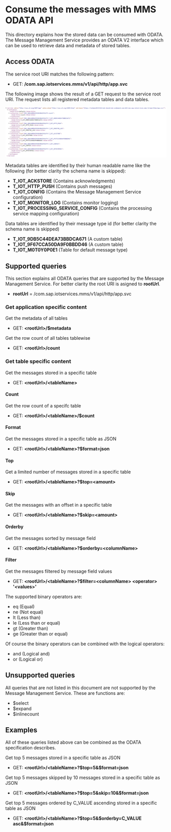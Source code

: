 # Consume the messages with MMS ODATA API
This directory explains how the stored data can be consumed with ODATA. The Message Management Service provides an ODATA V2 interface which can be used to retrieve data and metadata of stored tables.

## Access ODATA

The service root URI matches the following pattern:

*  GET: **/com.sap.iotservices.mms/v1/api/http/app.svc**


The following image shows the result of a GET request to the service root URI. The request lists all registered metadata tables and data tables.

![Data and metadata tables](../../../../images/odata_tables.png "Data and metadata tables")

Metadata tables are identified by their human readable name like the following (for better clarity the schema name is skipped):

*  **T_IOT_ACKSTORE** (Contains acknowledgments)
*  **T_IOT_HTTP_PUSH** (Contains push messages)
*  **T_IOT_CONFIG** (Contains the Message Management Service configuration)
*  **T_IOT_MONITOR_LOG** (Contains monitor logging)
*  **T_IOT_PROCESSING_SERVICE_CONFIG** (Contains the processing service mapping configuration)

Data tables are identified by their message type id (for better clarity the schema name is skipped)

*  **T_IOT_9DB5C44DEA73BBDCA671** (A custom table)
*  **T_IOT_9F67CCA50DA9F0BBDD46** (A custom table)
*  **T_IOT_M0T0Y0P0E1** (Table for default message type)

## Supported queries

This section explains all ODATA queries that are supported by the Message Management Service. For better clarity the root URI is asigned to **rootUrl**.

*  **rootUrl** = /com.sap.iotservices.mms/v1/api/http/app.svc


### Get application specific content

Get the metadata of all tables

*  GET: **&lt;rootUrl&gt;/$metadata**

Get the row count of all tables tablewise 

* GET: **&lt;rootUrl&gt;/count**

### Get table specific content

Get the messages stored in a specific table

* GET: **&lt;rootUrl&gt;/&lt;tableName&gt;**

#### Count

Get the row count of a specifc table

* GET: **&lt;rootUrl&gt;/&lt;tableName&gt;/$count**

#### Format

Get the messages stored in a specific table as JSON

* GET: **&lt;rootUrl&gt;/&lt;tableName&gt;?$format=json**

#### Top

Get a limited number of messages stored in a specific table

* GET: **&lt;rootUrl&gt;/&lt;tableName&gt;?$top=&lt;amount&gt;**

#### Skip

Get the messages with an offset in a specific table

* GET: **&lt;rootUrl&gt;/&lt;tableName&gt;?$skip=&lt;amount&gt;**

#### Orderby

Get the messages sorted by message field

* GET: **&lt;rootUrl&gt;/&lt;tableName&gt;?$orderby=&lt;columnName&gt;**

#### Filter

Get the messages filtered by message field values

* GET: **&lt;rootUrl&gt;/&lt;tableName&gt;?$filter=&lt;columnName&gt; &lt;operator&gt; '&lt;values&gt;'**

The supported binary operators are:
* eq (Equal)
* ne (Not equal)
* lt (Less than)
* le (Less than or equal)
* gt (Greater than)
* ge (Greater than or equal)

Of course the binary operators can be combined with the logical operators:
* and (Logical and)
* or (Logical or)


## Unsupported queries

All queries that are not listed in this document are not supported by the Message Management Service. These are functions are:
* $select
* $expand
* $inlinecount

## Examples

All of these queries listed above can be combined as the ODATA specification describes.


Get top 5 messages stored in a specific table as JSON

* GET: **&lt;rootUrl&gt;/&lt;tableName&gt;?$top=5&$format=json**

Get top 5 messages skipped by 10 messages stored in a specific table as JSON 

* GET: **&lt;rootUrl&gt;/&lt;tableName&gt;?$top=5&skip=10&$format=json**

Get top 5 messages ordered by C_VALUE ascending stored in a specific table as JSON 

* GET: **&lt;rootUrl&gt;/&lt;tableName&gt;?$top=5&$orderby=C_VALUE asc&$format=json**